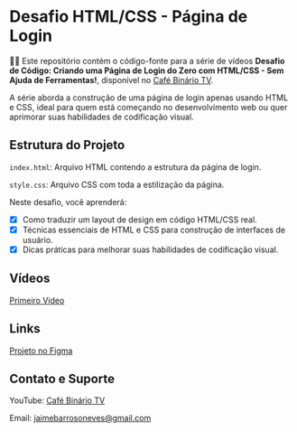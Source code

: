 # Desafio HTML/CSS - Página de Login

👨‍💻 Este repositório contém o código-fonte para a série de vídeos **Desafio de Código: Criando uma Página de Login do Zero com HTML/CSS - Sem Ajuda de Ferramentas!**, disponível no [Café Binário TV](https://youtube.com/@cafebinariotv?si=qtEuLpF-d9CAVcGG).

A série aborda a construção de uma página de login apenas usando HTML e CSS, ideal para quem está começando no desenvolvimento web ou quer aprimorar suas habilidades de codificação visual.

## Estrutura do Projeto

`index.html`: Arquivo HTML contendo a estrutura da página de login.

`style.css`: Arquivo CSS com toda a estilização da página.

Neste desafio, você aprenderá:

- [x] Como traduzir um layout de design em código HTML/CSS real.
- [x] Técnicas essenciais de HTML e CSS para construção de interfaces de usuário.
- [x] Dicas práticas para melhorar suas habilidades de codificação visual.

## Vídeos

[Primeiro Vídeo](https://youtu.be/-Hy7gZ3UYoc?si=IoiasR6duLUq1vD_)

## Links

[Projeto no Figma](https://www.figma.com/file/TjYQVXTjy1BXNN4wp05MdK/Login-Page-UI-Design-(Community)?node-id=0%3A1&mode=dev)

## Contato e Suporte

YouTube: [Café Binário TV](https://youtube.com/@cafebinariotv?si=qtEuLpF-d9CAVcGG)

Email: jaimebarrosoneves@gmail.com